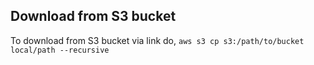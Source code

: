 ## Download from S3 bucket  

To download from S3 bucket via link do, ``aws s3 cp s3:/path/to/bucket local/path --recursive``

